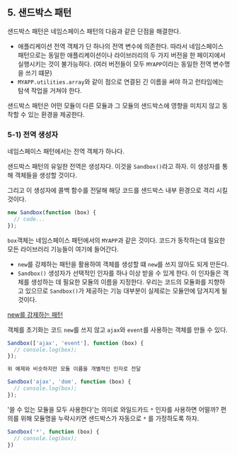 ## 5. 샌드박스 패턴

샌드박스 패턴은 네임스페이스 패턴의 다음과 같은 단점을 해결한다.

*   애플리케이션 전역 객체가 단 하나의 전역 변수에 의존한다. 따라서 네임스페이스 패턴으로는 동일한 애플리케이션이나 라이브러리의 두 가지 버전을 한 페이지에서 실행시키는 것이 불가능하다. (여러 버전들이 모두 `MYAPP`이라는 동일한 전역 변수명을 쓰기 떄문)
*   `MYAPP.utilities.array`와 같이 점으로 연결된 긴 이름을 써야 하고 런타임에는 탐색 작업을 거쳐야 한다.

샌드박스 패턴은 어떤 모듈이 다른 모듈과 그 모듈의 샌드박스에 영향을 미치지 않고 동작할 수 있는 환경을 제공한다.

### 5-1) 전역 생성자

네임스페이스 패턴에서는 전역 객체가 하나다.

샌드박스 패턴의 유일한 전역은 생성자다. 이것을 `Sandbox()`라고 하자. 이 생성자를 통해 객체들을 생성할 것이다.

그리고 이 생성자에 콜백 함수를 전달해 해당 코드를 샌드박스 내부 환경으로 격리 시킬것이다.

``` js
new Sandbox(function (box) {
  // code...
});
```

`box`객체는 네임스페이스 패턴에서의 `MYAPP`과 같은 것이다. 코드가 동작하는데 필요한 모든 라이브러리 기능들이 여기에 들어간다.

*   `new`를 강제하는 패턴을 활용하여 객체를 생성할 떄 `new`를 쓰지 않아도 되게 만든다.
*   `Sandbox()` 생성자가 선택적인 인자를 하나 이상 받을 수 있게 한다. 이 인자들은 객체를 생성하는 데 필요한 모듈의 이름을 지정한다. 우리는 코드의 모듈화를 지향하고 있으므로 `Sandbox()`가 제공하는 기능 대부분이 실제로는 모듈안에 담겨지게 될 것이다.

[new를 강제하는 패턴][3362e803]

  [3362e803]: https://github.com/shldhee/javascript-pattern-study/blob/master/02_literal_constructor/README.md#3-new를-강제하는-패턴 "3장"

객체를 초기화는 코드
`new`를 쓰지 않고 `ajax`와 `event`를 사용하는 객체를 만들 수 있다.

``` js
Sandbox(['ajax', 'event'], function (box) {
  // console.log(box);
});

위 예제와 비슷하지만 모듈 이름을 개별적인 인자로 전달

Sandbox('ajax', 'dom', function (box) {
  // console.log(box);
});
```

'쓸 수 있는 모듈을 모두 사용한다'는 의미로 와일드카드 `*` 인자를 사용하면 어떨까? 편의를 위해 모듈명을 누락시키면 샌드박스가 자동으로 `*` 를 가정하도록 하자.

``` js
Sandbox('*', function (box) {
  // console.log(box);
})
```
